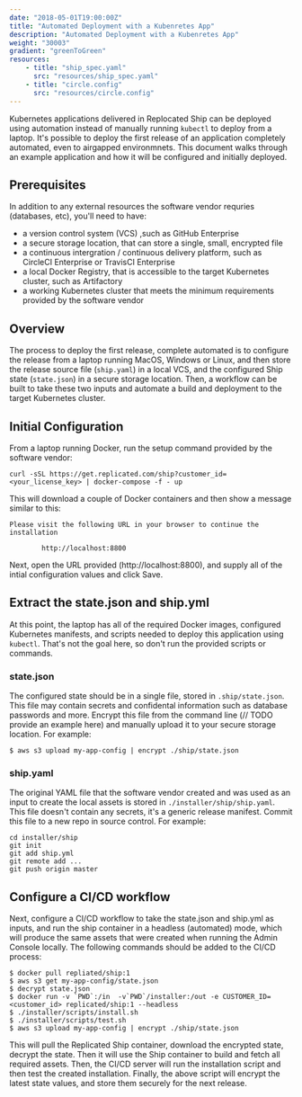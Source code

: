 ```yaml
---
date: "2018-05-01T19:00:00Z"
title: "Automated Deployment with a Kubenretes App"
description: "Automated Deployment with a Kubenretes App"
weight: "30003"
gradient: "greenToGreen"
resources: 
    - title: "ship_spec.yaml"
      src: "resources/ship_spec.yaml"
    - title: "circle.config"
      src: "resources/circle.config"
---
```

Kubernetes applications delivered in Replocated Ship can be deployed using automation instead of manually running `kubectl` to deploy from a laptop. It's possible to deploy the first release of an application completely automated, even to airgapped environmnets. This document walks through an example application and how it will be configured and initially deployed.

## Prerequisites

In addition to any external resources the software vendor requries (databases, etc), you'll need to have:

- a version control system (VCS) ,such as GitHub Enterprise
- a secure storage location, that can store a single, small, encrypted file
- a continuous intergration / continuous delivery platform, such as CircleCI Enterprise or TravisCI Enterprise
- a local Docker Registry, that is accessible to the target Kubernetes cluster, such as Artifactory
- a working Kubernetes cluster that meets the minimum requirements provided by the software vendor

## Overview

The process to deploy the first release, complete automated is to configure the release from a laptop running MacOS, Windows or Linux, and then store the release source file (`ship.yaml`) in a local VCS, and the configured Ship state (`state.json`) in a secure storage location. Then, a workflow can be built to take these two inputs and automate a build and deployment to the target Kubernetes cluster.

## Initial Configuration

From a laptop running Docker, run the setup command provided by the software vendor:

```shell
curl -sSL https://get.replicated.com/ship?customer_id=<your_license_key> | docker-compose -f - up
```

This will download a couple of Docker containers and then show a message similar to this:

```shell
Please visit the following URL in your browser to continue the installation

        http://localhost:8800

```

Next, open the URL provided (http://localhost:8800), and supply all of the intial configuration values and click Save.

## Extract the state.json and ship.yml

At this point, the laptop has all of the required Docker images, configured Kubernetes manifests, and scripts needed to deploy this application using `kubectl`. That's not the goal here, so don't run the provided scripts or commands.

### state.json

The configured state should be in a single file, stored in `.ship/state.json`. This file may contain secrets and confidental information such as database passwords and more. Encrypt this file from the command line (// TODO provide an example here) and manually upload it to your secure storage location. For example:

```shell
$ aws s3 upload my-app-config | encrypt ./ship/state.json
```

### ship.yaml

The original YAML file that the software vendor created and was used as an input to create the local assets is stored in `./installer/ship/ship.yaml`. This file doesn't contain any secrets, it's a generic release manifest. Commit this file to a new repo in source control. For example:

```shell
cd installer/ship
git init
git add ship.yml
git remote add ...
git push origin master
```

## Configure a CI/CD workflow

Next, configure a CI/CD workflow to take the state.json and ship.yml as inputs, and run the ship container in a headless (automated) mode, which will produce the same assets that were created when running the Admin Console locally. The following commands should be added to the CI/CD process:

```shell
$ docker pull repliated/ship:1
$ aws s3 get my-app-config/state.json
$ decrypt state.json
$ docker run -v `PWD`:/in  -v`PWD`/installer:/out -e CUSTOMER_ID=<customer_id> replicated/ship:1 --headless
$ ./installer/scripts/install.sh
$ ./installer/scripts/test.sh
$ aws s3 upload my-app-config | encrypt ./ship/state.json
```

This will pull the Replicated Ship container, download the encrypted state, decrypt the state. Then it will use the Ship container to build and fetch all required assets. Then, the CI/CD server will run the installation script and then test the created installation. Finally, the above script will encrypt the latest state values, and store them securely for the next release.


